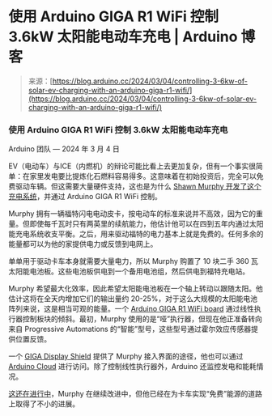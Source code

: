 <!--yml

category: 未分类

date: 2024-05-27 14:47:39

-->

# 使用 Arduino GIGA R1 WiFi 控制 3.6kW 太阳能电动车充电 | Arduino 博客

> 来源：[https://blog.arduino.cc/2024/03/04/controlling-3-6kw-of-solar-ev-charging-with-an-arduino-giga-r1-wifi/](https://blog.arduino.cc/2024/03/04/controlling-3-6kw-of-solar-ev-charging-with-an-arduino-giga-r1-wifi/)

### 使用 Arduino GIGA R1 WiFi 控制 3.6kW 太阳能电动车充电

Arduino 团队 — 2024 年 3 月 4 日

EV（电动车）与ICE（内燃机）的辩论可能比看上去更加复杂，但有一个事实很简单：在家里发电要比提炼化石燃料容易得多。这意味着在初始投资后，完全可以免费驱动车辆。但这需要大量硬件支持，这也是为什么 [Shawn Murphy 开发了这个充电系统](https://www.hackster.io/racingtogreen/solar-powered-ev-charging-with-agrivoltaics-0973c0)，并通过 Arduino GIGA R1 WiFi 控制。

Murphy 拥有一辆福特闪电电动皮卡，按电动车的标准来说并不高效，因为它的重量。但即使每千瓦时只有两英里的续航能力，他估计他可以在四到五年内通过太阳能充电系统收支平衡。之后，用来驱动福特的电力基本上就是免费的。任何多余的能量都可以为他的家提供电力或反馈到电网上。

单单用于驱动卡车本身就需要大量电力，所以 Murphy 购置了 10 块二手 360 瓦太阳能电池板。这些电池板供电到一个备用电池组，然后供电到福特充电站。

Murphy 希望最大化效率，因此希望太阳能电池板在一个轴上转动以跟随太阳。他估计这将在全天内增加它们的输出量约 20-25%，对于这么大规模的太阳能电池阵列来说，这是相当可观的能量。一个 [Arduino GIGA R1 WiFi board](https://store.arduino.cc/products/giga-r1-wifi) 通过线性执行器控制板块的倾斜。最初，Murphy 使用的是“哑”执行器，但现在他正准备转向来自 Progressive Automations 的“智能”型号，这些型号通过霍尔效应传感器提供位置反馈。

一个 [GIGA Display Shield](https://store.arduino.cc/products/giga-display-shield) 提供了 Murphy 接入界面的途径，他也可以通过 [Arduino Cloud](https://cloud.arduino.cc) 进行访问。除了控制线性执行器外，Arduino 还监控发电和能耗情况。

[这还在进行中](https://www.hackster.io/racingtogreen/solar-powered-ev-charging-with-agrivoltaics-0973c0)，Murphy 在继续改进中，但他已经在为卡车实现“免费”能源的道路上取得了不小的进展。
